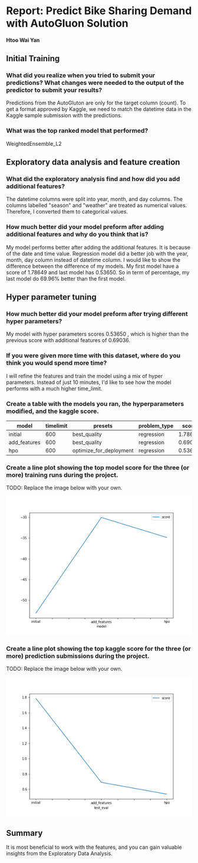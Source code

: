 # Report: Predict Bike Sharing Demand with AutoGluon Solution
#### Htoo Wai Yan

## Initial Training
### What did you realize when you tried to submit your predictions? What changes were needed to the output of the predictor to submit your results?
Predictions from the AutoGluton are only for the target column (count). To get a format approved by Kaggle, we need to match the datetime data in the Kaggle sample submission with the predictions.

### What was the top ranked model that performed?
WeightedEnsemble_L2

## Exploratory data analysis and feature creation
### What did the exploratory analysis find and how did you add additional features?
The datetime columns were split into year, month, and day columns. The columns labelled "season" and "weather" are treated as numerical values. Therefore, I converted them to categorical values.

### How much better did your model preform after adding additional features and why do you think that is?
My model performs better after adding the additional features. It is because of the date and time value. Regression model did a better job with the year, month, day column instead of datetime column. I would like to show the difference between the difference of my models. My first model have a score of 1.78649 and last model has 0.53650. So in term of percentage, my last model do  69.96% better than the first model.

## Hyper parameter tuning
### How much better did your model preform after trying different hyper parameters?
My model with hyper parameters scores 0.53650 , which is higher than the previous score with additional features of 0.69036.

### If you were given more time with this dataset, where do you think you would spend more time?
I will refine the features and train the model using a mix of hyper parameters. Instead of just 10 minutes, I'd like to see how the model performs with a much higher time_limit.

### Create a table with the models you ran, the hyperparameters modified, and the kaggle score.
|model|timelimit|presets|problem_type|score|
|--|--|--|--|--|
|initial|600|best_quality|regression|1.78649|
|add_features|600|best_quality|regression|0.69036|
|hpo|600|optimize_for_deployment|regression|0.53650|

### Create a line plot showing the top model score for the three (or more) training runs during the project.

TODO: Replace the image below with your own.

![model_train_score.png](model_train_score.png)

### Create a line plot showing the top kaggle score for the three (or more) prediction submissions during the project.

TODO: Replace the image below with your own.

![model_test_score.png](model_test_score.png)

## Summary
It is most beneficial to work with the features, and you can gain valuable insights from the Exploratory Data Analysis. 
